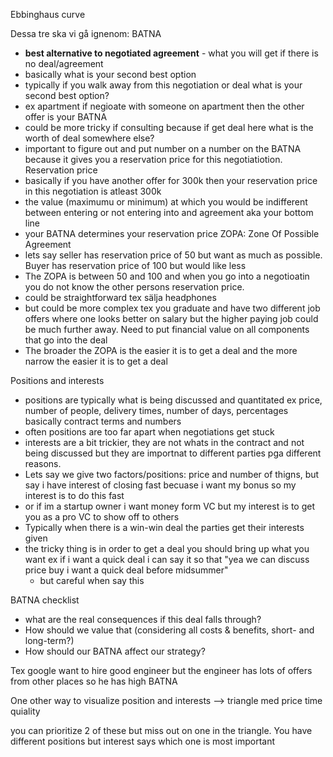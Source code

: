 
Ebbinghaus curve

Dessa tre ska vi gå ignenom:
BATNA
- **best alternative to negotiated agreement** - what you will get if there is no deal/agreement
- basically what is your second best option 
- typically if you walk away from this negotiation or deal what is your second best option?
- ex apartment if negioate with someone on apartment then the other offer is your BATNA
- could be more tricky if consulting because if get deal here what is the worth of deal somewhere else?
- important to figure out and put number on a number on the BATNA because it gives you a reservation price for this negotiatiotion.
Reservation price
- basically if you have another offer for 300k then your reservation price in this negotiation is atleast 300k
- the value (maximumu or minimum) at which you would be indifferent between entering or not entering into and agreement aka your bottom line
- your BATNA determines your reservation price
ZOPA: Zone Of Possible Agreement
- lets say seller has reservation price of 50 but want as much as possible. Buyer has reservation price of 100 but would like less
- The ZOPA is between 50 and 100 and when you go into a negotioatin you do not know the other persons reservation price.
- could be straightforward tex sälja headphones
- but could be more complex tex you graduate and have two different job offers where one looks better on salary but the higher paying job could be much further away. Need to put financial value on all components that go into the deal
- The broader the ZOPA is the easier it is to get a deal and the more narrow the easier it is to get a deal

Positions and interests
- positions are typically what is being discussed and quantitated ex price, number of people, delivery times, number of days, percentages basically contract terms and numbers
- often positions are too far apart when negotiations get stuck
- interests are a bit trickier, they are not whats in the contract and not being discussed but they are importnat to different parties pga different reasons.
- Lets say we give two factors/positions: price and number of thigns, but say i have interest of closing fast becuase i want my bonus so my interest is to do this fast
- or if im a startup owner i want money form VC but my interest is to get you as a pro VC to show off to others
- Typically when there is a win-win deal the parties get their interests given
- the tricky thing is in order to get a deal you should bring up what you want ex if i want a quick deal i can say it so that "yea we can discuss price buy i want a quick deal before midsummer"
	- but careful when say this

BATNA checklist
- what are the real consequences if this deal falls through?
- How should we value that (considering all costs & benefits, short- and long-term?)
- How should our BATNA affect our strategy?

Tex google want to hire good engineer but the engineer has lots of offers from other places so he has high BATNA


One other way to visualize position and interests 
-->
triangle med 
price 
time 
quiality

you can prioritize 2 of these but miss out on one in the triangle.
You have different positions but interest says which one is most important






